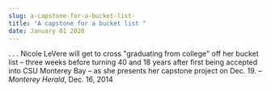 ```yaml
---
slug: a-capstone-for-a-bucket-list-
title: "A capstone for a bucket list "
date: January 01 2020
---
```


<p>. . . Nicole LeVere will get to cross "graduating from college" off her bucket list – three weeks before turning 40 and 18 years after first being accepted into CSU Monterey Bay – as she presents her capstone project on Dec. 19. – <em>Monterey Herald</em>, Dec. 16, 2014
</p>
